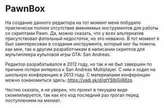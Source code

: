 # PawnBox

На создание данного редактора на тот момент меня побудило практически полное отсутствие вменяемых инструментов для работы со скриптами Pawn. Да, можно сказать, что у всех альтернатив присутствовал *фатальный недостаток*, но это неважно. В тот момент я был заинтересован в создании инструмента, который мог бы помочь как мне, так и другим разработчикам в написании скриптов для мультиплеера культовой игры GTA: San Andreas.

Редактор разрабатывался в 2012 году, но так и не был завершен по причине потери интереса к San Andreas Multiplayer. С ним я ходил на школьную конференцию в 2013 году. С материалами конференции можно ознакомиться здесь: https://yadi.sk/d/gtYSlbGji66ze. 

Честно сказать, я не уверен, что проект в текущем виде скомпилируется, так как его код последний раз трогал перед поступлением на мехмат.
